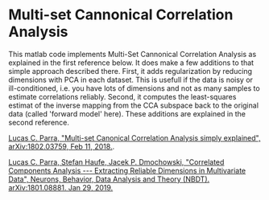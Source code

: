 # Multi-set Cannonical Correlation Analysis

This matlab code implements Multi-Set Cannonical Correlation Analysis as explained in the first reference below. It does make a few additions to that simple approach described there. First, it adds regularization by reducing dimensions with PCA in each dataset. This is usefull if the data is noisy or ill-conditioned, i.e. you have lots of dimensions and not as many samples to estimate correlations reliably. Second, it computes the least-squares estimat of the inverse mapping from the CCA subspace back to the original data (called 'forward model' here). These additions are explained in the second reference. 


[Lucas C. Parra, "Multi-set Canonical Correlation Analysis simply explained", arXiv:1802.03759, Feb 11, 2018.](https://arxiv.org/abs/1802.03759).

[Lucas C. Parra, Stefan Haufe, Jacek P. Dmochowski, "Correlated Components Analysis --- Extracting Reliable Dimensions in Multivariate Data", Neurons, Behavior, Data Analysis and Theory (NBDT). arXiv:1801.08881. Jan 29, 2019.](https://nbdt.scholasticahq.com/article/7125-correlated-components-analysis-extracting-reliable-dimensions-in-multivariate-data) 




